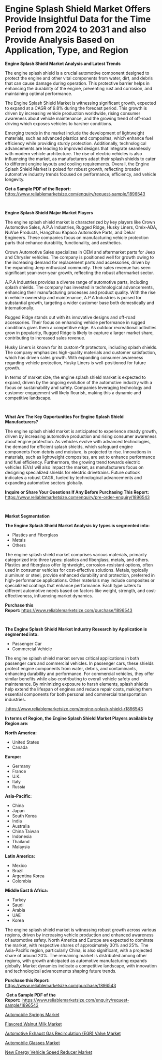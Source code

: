 <p><h1>Engine Splash Shield Market Offers Provide Insightful Data for the Time Period from 2024 to 2031 and also Provide Analysis Based on Application, Type, and Region</h1></p><p><strong>Engine Splash Shield Market Analysis and Latest Trends</strong></p>
<p><p>The engine splash shield is a crucial automotive component designed to protect the engine and other vital components from water, dirt, and debris that can cause damage during operation. This protective barrier helps in enhancing the durability of the engine, preventing rust and corrosion, and maintaining optimal performance. </p><p>The Engine Splash Shield Market is witnessing significant growth, expected to expand at a CAGR of 9.8% during the forecast period. This growth is driven by increasing vehicle production worldwide, rising consumer awareness about vehicle maintenance, and the growing trend of off-road driving which exposes vehicles to harsher conditions. </p><p>Emerging trends in the market include the development of lightweight materials, such as advanced plastics and composites, which enhance fuel efficiency while providing sturdy protection. Additionally, technological advancements are leading to improved designs that integrate seamlessly with modern vehicle architecture. The rise of electric vehicles is also influencing the market, as manufacturers adapt their splash shields to cater to different engine layouts and cooling requirements. Overall, the Engine Splash Shield Market is poised for robust growth, reflecting broader automotive industry trends focused on performance, efficiency, and vehicle longevity.</p></p>
<p><strong>Get a Sample PDF of the Report:&nbsp;</strong> <a href="https://www.reliablemarketsize.com/enquiry/request-sample/1896543?utm_campaign=1105&utm_medium=2&utm_source=Github&utm_content=ia&utm_term=03112024&utm_id=engine-splash-shield">https://www.reliablemarketsize.com/enquiry/request-sample/1896543</a></p>
<p>&nbsp;</p>
<p><strong>Engine Splash Shield Major Market Players</strong></p>
<p><p>The engine splash shield market is characterized by key players like Crown Automotive Sales, A.P.A Industries, Rugged Ridge, Husky Liners, Omix-ADA, NuVue Products, Hangzhou Kapaco Automotive Parts, and Dekar Engineers. These companies focus on manufacturing vehicle protection parts that enhance durability, functionality, and aesthetics.</p><p>Crown Automotive Sales specializes in OEM and aftermarket parts for Jeep and Chrysler vehicles. The company is positioned well for growth owing to the increasing demand for replacement parts and accessories, driven by the expanding Jeep enthusiast community. Their sales revenue has seen significant year-over-year growth, reflecting the robust aftermarket sector.</p><p>A.P.A Industries provides a diverse range of automotive parts, including splash shields. The company has invested in technological advancements, enhancing their manufacturing processes and product quality. With the rise in vehicle ownership and maintenance, A.P.A Industries is poised for substantial growth, targeting a wider customer base both domestically and internationally.</p><p>Rugged Ridge stands out with its innovative designs and off-road accessories. Their focus on enhancing vehicle performance in rugged conditions gives them a competitive edge. As outdoor recreational activities grow in popularity, Rugged Ridge is likely to capture a larger market share, contributing to increased sales revenue.</p><p>Husky Liners is known for its custom-fit protectors, including splash shields. The company emphasizes high-quality materials and customer satisfaction, which has driven sales growth. With expanding consumer awareness regarding vehicle protection, Husky Liners is well-positioned for future growth.</p><p>In terms of market size, the engine splash shield market is expected to expand, driven by the ongoing evolution of the automotive industry with a focus on sustainability and safety. Companies leveraging technology and customer engagement will likely flourish, making this a dynamic and competitive landscape.</p></p>
<p>&nbsp;</p>
<p><strong>What Are The Key Opportunities For Engine Splash Shield Manufacturers?</strong></p>
<p><p>The engine splash shield market is anticipated to experience steady growth, driven by increasing automotive production and rising consumer awareness about engine protection. As vehicles evolve with advanced technologies, the demand for efficient splash shields, which safeguard engine components from debris and moisture, is projected to rise. Innovations in materials, such as lightweight composites, are set to enhance performance and fuel efficiency. Furthermore, the growing trend towards electric vehicles (EVs) will also impact the market, as manufacturers focus on designing specialized shields for electric drivetrains. Future outlook indicates a robust CAGR, fueled by technological advancements and expanding automotive sectors globally.</p></p>
<p><strong>Inquire or Share Your Questions If Any Before Purchasing This Report:</strong> <a href="https://www.reliablemarketsize.com/enquiry/pre-order-enquiry/1896543?utm_campaign=1105&utm_medium=2&utm_source=Github&utm_content=ia&utm_term=03112024&utm_id=engine-splash-shield">https://www.reliablemarketsize.com/enquiry/pre-order-enquiry/1896543</a></p>
<p>&nbsp;</p>
<p><strong>Market Segmentation</strong></p>
<p><strong>The Engine Splash Shield Market Analysis by types is segmented into:</strong></p>
<p><ul><li>Plastics and Fiberglass</li><li>Metals</li><li>Others</li></ul></p>
<p><p>The engine splash shield market comprises various materials, primarily categorized into three types: plastics and fiberglass, metals, and others. Plastics and fiberglass offer lightweight, corrosion-resistant options, often used in consumer vehicles for cost-effective solutions. Metals, typically aluminum or steel, provide enhanced durability and protection, preferred in high-performance applications. Other materials may include composites or specialized coatings that enhance performance. Each type caters to different automotive needs based on factors like weight, strength, and cost-effectiveness, influencing market dynamics.</p></p>
<p><strong>Purchase this Report:&nbsp;</strong><a href="https://www.reliablemarketsize.com/purchase/1896543?utm_campaign=1105&utm_medium=2&utm_source=Github&utm_content=ia&utm_term=03112024&utm_id=engine-splash-shield">https://www.reliablemarketsize.com/purchase/1896543</a></p>
<p>&nbsp;</p>
<p><strong>The Engine Splash Shield Market Industry Research by Application is segmented into:</strong></p>
<p><ul><li>Passenger Car</li><li>Commercial Vehicle</li></ul></p>
<p><p>The engine splash shield market serves critical applications in both passenger cars and commercial vehicles. In passenger cars, these shields protect engine components from water, debris, and contaminants, enhancing durability and performance. For commercial vehicles, they offer similar benefits while also contributing to overall vehicle safety and maintenance. By minimizing exposure to harsh elements, splash shields help extend the lifespan of engines and reduce repair costs, making them essential components for both personal and commercial transportation industries.</p></p>
<p><a href="https://www.reliablemarketsize.com/engine-splash-shield-r1896543?utm_campaign=1105&utm_medium=2&utm_source=Github&utm_content=ia&utm_term=03112024&utm_id=engine-splash-shield">&nbsp;https://www.reliablemarketsize.com/engine-splash-shield-r1896543</a></p>
<p><strong>In terms of Region, the Engine Splash Shield Market Players available by Region are:</strong></p>
<p>
    <p> <strong> North America: </strong>
        <ul>
            <li>United States</li>
            <li>Canada</li>
        </ul>
        </p> 
    <p> <strong> Europe: </strong>
        <ul>
            <li>Germany</li>
            <li>France</li>
            <li>U.K.</li>
            <li>Italy</li>
            <li>Russia</li>
        </ul>
        </p> 
    <p> <strong> Asia-Pacific: </strong>
        <ul>
            <li>China</li>
            <li>Japan</li>
            <li>South Korea</li>
            <li>India</li>
            <li>Australia</li>
            <li>China Taiwan</li>
            <li>Indonesia</li>
            <li>Thailand</li>
            <li>Malaysia</li>
        </ul>
        </p> 
    <p> <strong> Latin America: </strong>
        <ul>
            <li>Mexico</li>
            <li>Brazil</li>
            <li>Argentina Korea</li>
            <li>Colombia</li>
        </ul>
        </p> 
    <p> <strong> Middle East & Africa: </strong>
        <ul>
            <li>Turkey</li>
            <li>Saudi</li>
            <li>Arabia</li>
            <li>UAE</li>
            <li>Korea</li>
        </ul>
    </p>
    </p>
<p><p>The engine splash shield market is witnessing robust growth across various regions, driven by increasing vehicle production and enhanced awareness of automotive safety. North America and Europe are expected to dominate the market, with respective shares of approximately 30% and 25%. The Asia-Pacific region, particularly China, is also significant, with a projected share of around 20%. The remaining market is distributed among other regions, with growth anticipated as automotive manufacturing expands globally. Market dynamics indicate a competitive landscape, with innovation and technological advancements shaping future trends.</p></p>
<p><strong>Purchase this Report: </strong><a href="https://www.reliablemarketsize.com/purchase/1896543?utm_campaign=1105&utm_medium=2&utm_source=Github&utm_content=ia&utm_term=03112024&utm_id=engine-splash-shield">https://www.reliablemarketsize.com/purchase/1896543</a></p>
<p>&nbsp;<strong>Get a Sample PDF of the Report:&nbsp;&nbsp;</strong><a href="https://www.reliablemarketsize.com/enquiry/request-sample/1896543?utm_campaign=1105&utm_medium=2&utm_source=Github&utm_content=ia&utm_term=03112024&utm_id=engine-splash-shield">https://www.reliablemarketsize.com/enquiry/request-sample/1896543</a></p>
<p><strong></strong></p>
<p><p><a href="https://github.com/caetlinivcar/Market-Research-Report-List-1/blob/main/automobile-springs-market.md?utm_campaign=1105&utm_medium=2&utm_source=Github&utm_content=ia&utm_term=03112024&utm_id=engine-splash-shield">Automobile Springs Market</a></p><p><a href="https://www.linkedin.com/pulse/flavored-walnut-milk-market-global-share-ranking-overall-owilf?utm_campaign=1105&utm_medium=2&utm_source=Github&utm_content=ia&utm_term=03112024&utm_id=engine-splash-shield">Flavored Walnut Milk Market</a></p><p><a href="https://www.linkedin.com/pulse/automotive-exhaust-gas-recirculation-egr-valve-industry-sector-4fplf?utm_campaign=1105&utm_medium=2&utm_source=Github&utm_content=ia&utm_term=03112024&utm_id=engine-splash-shield">Automotive Exhaust Gas Recirculation (EGR) Valve Market</a></p><p><a href="https://github.com/judesaxav/Market-Research-Report-List-1/blob/main/automobile-glasses-market.md?utm_campaign=1105&utm_medium=2&utm_source=Github&utm_content=ia&utm_term=03112024&utm_id=engine-splash-shield">Automobile Glasses Market</a></p><p><a href="https://www.linkedin.com/pulse/new-energy-vehicle-speed-reducer-market-velocity-64-cagr-trajectory-h47df?utm_campaign=1105&utm_medium=2&utm_source=Github&utm_content=ia&utm_term=03112024&utm_id=engine-splash-shield">New Energy Vehicle Speed Reducer Market</a></p></p>